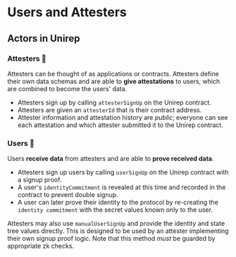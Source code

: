 # Users and Attesters

## Actors in Unirep

### Attesters 🤖

Attesters can be thought of as applications or contracts. Attesters define their own data schemas and are able to **give attestations** to users, which are combined to become the users' data.

* Attesters sign up by calling `attesterSignUp` on the Unirep contract.
* Attesters are given an `attesterId` that is their contract address.
* Attester information and attestation history are _public_; everyone can see each attestation and which attester submitted it to the Unirep contract.

### Users 👤

Users **receive data** from attesters and are able to **prove received data**.

* Attesters sign up users by calling `userSignUp` on the Unirep contract with a signup proof.
* A user's `identityCommitment` is revealed at this time and recorded in the contract to prevent double signup.
* A user can later prove their identity to the protocol by re-creating the `identity commitment` with the secret values known only to the user.

Attesters may also use `manualUserSignUp` and provide the identity and state tree values directly. This is designed to be used by an attester implementing their own signup proof logic. Note that this method _must_ be guarded by appropriate zk checks.

